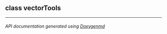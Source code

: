 ## class vectorTools



---

###### API documentation generated using [Doxygenmd](https://github.com/d99kris/doxygenmd)

